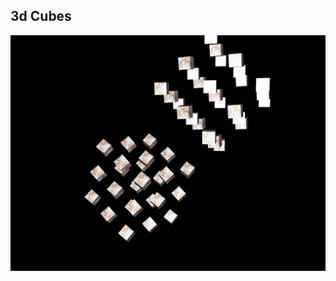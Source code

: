 ## 3d Cubes

![3d Cubes](https://github.com/Chularev/courses/blob/main/qt_3d_opengl/lesson_3/result.jpg)

